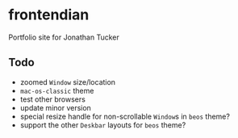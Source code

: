 # frontendian

Portfolio site for Jonathan Tucker

## Todo

- zoomed `Window` size/location
- `mac-os-classic` theme
- test other browsers
- update minor version
- special resize handle for non-scrollable `Window`s in `beos` theme?
- support the other `Deskbar` layouts for `beos` theme?
